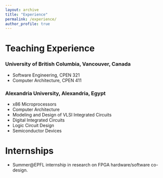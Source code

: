 ```yaml
---
layout: archive
title: "Experience"
permalink: /experience/
author_profile: true
---
```


# Teaching Experience

### University of British Columbia, Vancouver, Canada

- Software Engineering, CPEN 321
- Computer Architecture, CPEN 411

### Alexandria University, Alexandria, Egypt

- x86 Microprocessors
- Computer Architecture
- Modeling and Design of VLSI Integrated Circuits
- Digital Integrated Circuits
- Logic Circuit Design
- Semiconductor Devices

# Internships

- Summer@EPFL internship in research on FPGA hardware/software co-design.
